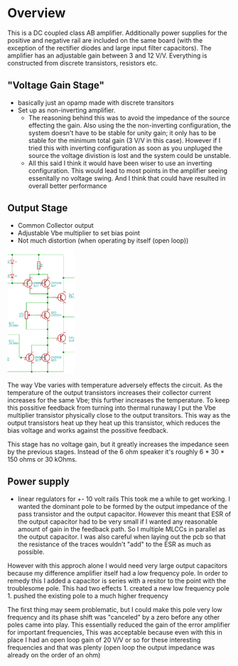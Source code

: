 # Overview
  This is a DC coupled class AB amplifier. Additionally power supplies for the positive and negative rail are included on the same board (with the exception of the rectifier diodes and large input filter capacitors). The amplifier has an adjustable gain between 3 and 12 V/V. Everything is constructed from discrete transistors, resistors etc.


## "Voltage Gain Stage"
  * basically just an opamp made with discrete transitors
  * Set up as non-inverting amplifier.
    *  The reasoning behind this was to avoid the impedance of the source effecting the gain. Also using the the non-inverting configuration, the system doesn't have to be stable for unity gain; it only has to be stable for the minimum total gain (3 V/V in this case). However if I tried this with inverting configuration as soon as you unpluged the source the voltage divistion is lost and the system could be unstable.
    * All this said I think it would have been wiser to use an inverting configuration. This would lead to most points in the amplifier seeing essenitally no voltage swing. And I think that could have resulted in overall better performance
 
## Output Stage
  * Common Collector output
  * Adjustable Vbe multiplier to set bias point
  * Not much distortion (when operating by itself (open loop))
<img src="images/output.png" width="30%" />

The way Vbe varies with temperature adversely effects the circuit. As the temperature of the output transistors increases their collector current increases for the same Vbe; this further increases the temperature. To keep this possitive feedback from turning into thermal runaway I put the Vbe multiplier transistor physically close to the output transitors. This way as the output transistors heat up they heat up this transistor, which reduces the bias voltage and works against the possitive feedback.

This stage has no voltage gain, but it greatly increases the impedance seen by the previous stages. Instead of the 6 ohm speaker it's roughly 6 * 30 * 150 ohms or 30 kOhms.




## Power supply
  * linear regulators for +- 10 volt rails
  This took me a while to get working. I wanted the dominant pole to be formed by the output impedance of the pass transistor and the output capacitor. However this meant that ESR of the output capacitor had to be very small if I wanted any reasonable amount of gain in the feedback path. So I multiple MLCCs in parallel as the output capacitor. I was also careful when laying out the pcb so that the resistance of the traces wouldn't "add" to the ESR as much as possible.

  However with this approch alone I would need very large output capacitors because my difference amplifier itself had a low frequency pole. In order to remedy this I added a capacitor is series with a resitor to the point with the troublesome pole. This had two effects
    1. created a new low frequency pole
    1. pushed the existing pole to a much higher frequency

The first thing may seem problematic, but I could make this pole very low frequency and its phase shift  was "canceled" by a zero before any other poles came into play. This essentially reduced the gain of the error amplifier for important frequencies, This was acceptable because even with this in place I had an open loop gain of 20 V/V or so for these interesting frequencies and that was plenty (open loop the output impedance was already on the order of an ohm)


